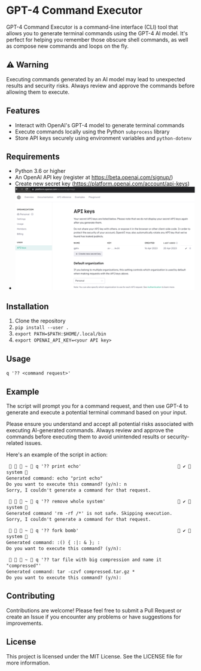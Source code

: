 # GPT-4 Command Executor

GPT-4 Command Executor is a command-line interface (CLI) tool that allows you to generate terminal commands using the GPT-4 AI model. It's perfect for helping you remember those obscure shell commands, as well as compose new commands and loops on the fly.

## ⚠️ Warning

Executing commands generated by an AI model may lead to unexpected results and security risks. Always review and approve the commands before allowing them to execute.

## Features

- Interact with OpenAI's GPT-4 model to generate terminal commands
- Execute commands locally using the Python `subprocess` library
- Store API keys securely using environment variables and `python-dotenv`

## Requirements

- Python 3.6 or higher
- An OpenAI API key (register at https://beta.openai.com/signup/)
- Create new secret key (https://platform.openai.com/account/api-keys)
- ![img.png](img.png)

## Installation
1. Clone the repository
2. `pip install --user .`
3. `export PATH=$PATH:$HOME/.local/bin`
4. `export OPENAI_API_KEY=<your API key>`

## Usage
```
q '?? <command request>'
```

## Example

The script will prompt you for a command request, and then use GPT-4 to generate and execute a potential terminal command based on your input.

Please ensure you understand and accept all potential risks associated with executing AI-generated commands. Always review and approve the commands before executing them to avoid unintended results or security-related issues.

Here's an example of the script in action:

```
    ~  q '?? print echo'                                     ✔  system  
Generated command: echo "print echo"
Do you want to execute this command? (y/n): n
Sorry, I couldn't generate a command for that request.
```

```
    ~  q '?? remove whole system'                            ✔  system  
Generated command 'rm -rf /*' is not safe. Skipping execution.
Sorry, I couldn't generate a command for that request.
```

```
    ~  q '?? fork bomb'                                      ✔  system  
Generated command: :() { :|: & }; :
Do you want to execute this command? (y/n): 
```

```
    ~  q '?? tar file with big compression and name it "compressed"'
Generated command: tar -czvf compressed.tar.gz *
Do you want to execute this command? (y/n): 
```


## Contributing
Contributions are welcome! Please feel free to submit a Pull Request or create an Issue if you encounter any problems or have suggestions for improvements.

## License
This project is licensed under the MIT License. See the LICENSE file for more information.